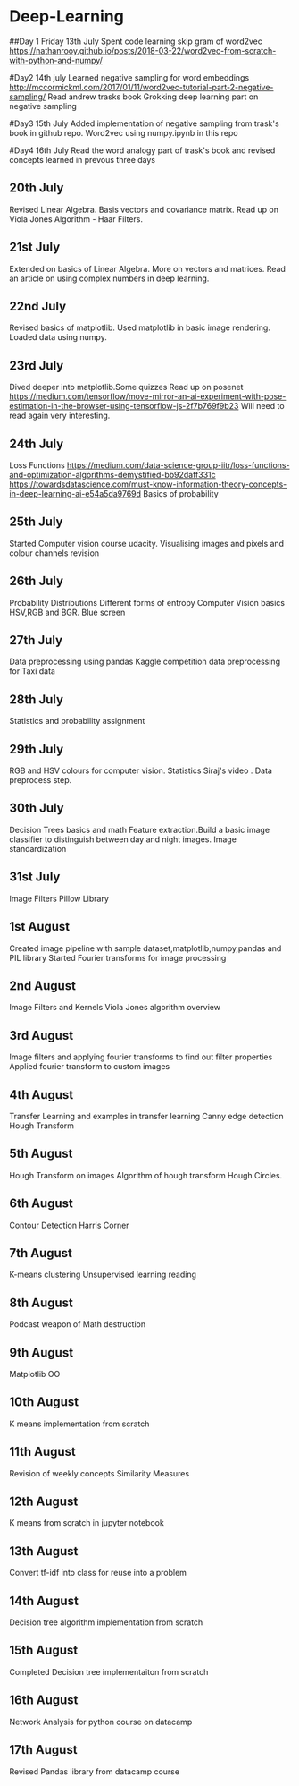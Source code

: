 # Deep-Learning

##Day 1 Friday 13th July 
Spent code learning skip gram of word2vec
https://nathanrooy.github.io/posts/2018-03-22/word2vec-from-scratch-with-python-and-numpy/

#Day2 14th july
Learned negative sampling for word embeddings
http://mccormickml.com/2017/01/11/word2vec-tutorial-part-2-negative-sampling/
Read andrew trasks book Grokking deep learning part on negative sampling

#Day3 15th July
Added implementation of negative sampling from trask's book in github repo.
Word2vec using numpy.ipynb in this repo

#Day4 16th July
Read the word analogy part of trask's book and revised concepts learned in prevous three days

## 20th July
Revised Linear Algebra. Basis vectors and covariance matrix.
Read up on Viola Jones Algorithm - Haar Filters.

## 21st July
Extended on basics of Linear Algebra. More on vectors and matrices.
Read an article on using complex numbers in deep learning.

## 22nd July
Revised basics of matplotlib.
Used matplotlib in basic image rendering.
Loaded data using numpy.

## 23rd July
Dived deeper into matplotlib.Some quizzes
Read up on posenet
https://medium.com/tensorflow/move-mirror-an-ai-experiment-with-pose-estimation-in-the-browser-using-tensorflow-js-2f7b769f9b23
Will need to read again very interesting.

## 24th July
Loss Functions
https://medium.com/data-science-group-iitr/loss-functions-and-optimization-algorithms-demystified-bb92daff331c
https://towardsdatascience.com/must-know-information-theory-concepts-in-deep-learning-ai-e54a5da9769d
Basics of probability

## 25th July
Started Computer vision course udacity.
Visualising images and pixels and colour channels revision

## 26th July
Probability Distributions
Different forms of entropy
Computer Vision basics HSV,RGB and BGR. Blue screen

## 27th July
Data preprocessing using pandas
Kaggle competition data preprocessing for Taxi data

## 28th July
Statistics and probability assignment

## 29th July
RGB and HSV colours for computer vision.
Statistics 
Siraj's video . Data preprocess step.

## 30th July
Decision Trees basics and math
Feature extraction.Build a basic image classifier to distinguish between day and night images.
Image standardization

## 31st July
Image Filters
Pillow Library

## 1st August
Created image pipeline with sample dataset,matplotlib,numpy,pandas and PIL library
Started Fourier transforms for image processing

## 2nd August
Image Filters and Kernels
Viola Jones algorithm overview

## 3rd August
Image filters and applying fourier transforms to find out filter properties
Applied fourier transform to custom images

## 4th August
Transfer Learning and examples in transfer learning
Canny edge detection
Hough Transform

## 5th August
Hough Transform on images
Algorithm of hough transform
Hough Circles.

## 6th August
Contour Detection
Harris Corner

## 7th August
K-means clustering
Unsupervised learning reading

## 8th August
Podcast weapon of Math destruction

## 9th August
Matplotlib OO

## 10th August
K means implementation from scratch

## 11th August
Revision of weekly concepts
Similarity Measures

## 12th August
K means from scratch in jupyter notebook

## 13th August
Convert tf-idf into class for reuse into a problem

## 14th August
Decision tree algorithm implementation from scratch

## 15th August
Completed Decision tree implementaiton from scratch

## 16th August
Network Analysis for python course on datacamp

## 17th August
Revised Pandas library from datacamp course







